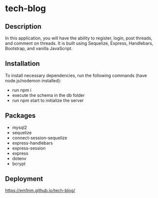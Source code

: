 # tech-blog

## Description

In this application, you will have the ability to register, login, post threads, and comment on threads. It is built using Sequelize, Express, Handlebars, Bootstrap, and vanilla JavaScript.

## Installation

To install necessary dependencies, run the following commands (have node.js/nodemon installed):
* run npm i
* execute the schema in the db folder 
* run npm start to initialize the server

## Packages

* mysql2
* sequelize
* connect-session-sequelize
* express-handlebars
* express-session
* express
* dotenv
* bcrypt

## Deployment

https://em1nm.github.io/tech-blog/



